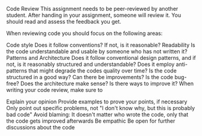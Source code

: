 Code Review
This assignment needs to be peer-reviewed by another student. After handing in your assignment, someone will review it. You should read and assess the feedback you get.

When reviewing code you should focus on the following areas:

Code style
Does it follow conventions? If not, is it reasonable?
Readability
Is the code understandable and usable by someone who has not written it?
Patterns and Architecture
Does it follow conventional design patterns, and if not, is it reasonably structured and understandable?
Does it employ anti-patterns that might degrade the codes quality over time?
Is the code structured in a good way? Can there be improvements?
Is the code bug-free?
Does the architecture make sense? Is there ways to improve it?
When writing your code review, make sure to

Explain your opinion
Provide examples to prove your points, if necessary
Only point out specific problems, not "I don't know why, but this is probably bad code"
Avoid blaming: It doesn't matter who wrote the code, only that the code gets improved afterwards
Be empathic
Be open for further discussions about the code